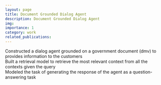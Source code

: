 ```yaml
---
layout: page
title: Document Grounded Dialog Agent
description: Document Grounded Dialog Agent
img: 
importance: 1
category: work
related_publications: 
---
```


Constructed a dialog agent grounded on a government document (dmv) to provides information to the customers  
Built a retrieval model to retrieve the most relevant context from all the contexts given the query  
Modeled the task of generating the response of the agent as a question-answering task  